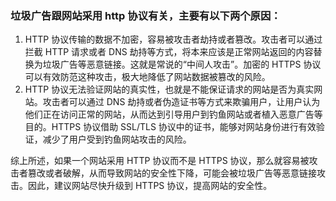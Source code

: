 

### 垃圾广告跟网站采用 http 协议有关，主要有以下两个原因：

1. HTTP 协议传输的数据不加密，容易被攻击者劫持或者篡改。攻击者可以通过拦截 HTTP 请求或者 DNS 劫持等方式，将本来应该是正常网站返回的内容替换为垃圾广告等恶意链接。这就是常说的“中间人攻击”。加密的 HTTPS 协议可以有效防范这种攻击，极大地降低了网站数据被篡改的风险。
2. HTTP 协议无法验证网站的真实性，也就是不能保证请求的网站是否为真实网站。攻击者可以通过 DNS 劫持或者伪造证书等方式来欺骗用户，让用户认为他们正在访问正常的网站，从而达到引导用户到钓鱼网站或者植入恶意广告等目的。HTTPS 协议借助 SSL/TLS 协议中的证书，能够对网站身份进行有效验证，减少了用户受到钓鱼网站攻击的风险。

综上所述，如果一个网站采用 HTTP 协议而不是 HTTPS 协议，那么就容易被攻击者篡改或者破解，从而导致网站的安全性下降，可能会被垃圾广告等恶意链接攻击。因此，建议网站尽快升级到 HTTPS 协议，提高网站的安全性。
